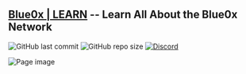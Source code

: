 ## [Blue0x | LEARN](https://learn.blue0x.com) -- Learn All About the Blue0x Network

![GitHub last commit](https://img.shields.io/github/last-commit/theBlue0x/docs?color=success)  ![GitHub repo size](https://img.shields.io/github/repo-size/theBlue0x/docs?color=success)  [![Discord](https://img.shields.io/discord/823558528212008961?logo=discord)](https://discord.gg/EbBWRSPW63)

![Page image](https://i.imgur.com/Fk7lhAS.png)
